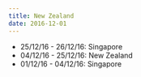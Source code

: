 ```yaml
---
title: New Zealand
date: 2016-12-01
---
```


- 25/12/16 - 26/12/16: Singapore
- 04/12/16 - 25/12/16: New Zealand
- 01/12/16 - 04/12/16: Singapore